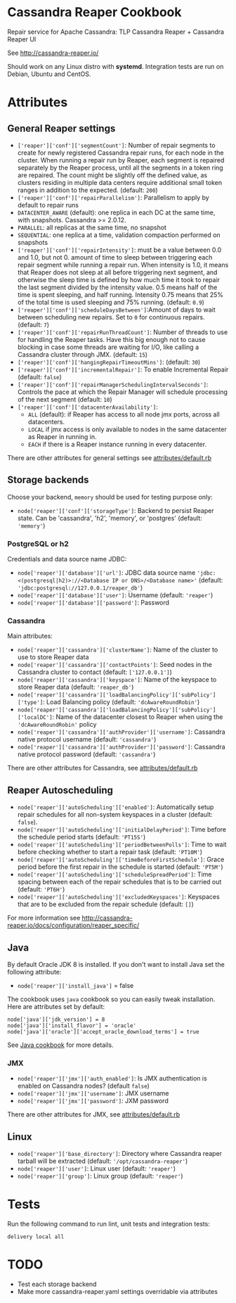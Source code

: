 # Cassandra Reaper Cookbook

Repair service for Apache Cassandra: TLP Cassandra Reaper + Cassandra Reaper UI

See http://cassandra-reaper.io/

Should work on any Linux distro with **systemd**. Integration tests are run on Debian, Ubuntu and CentOS.


# Attributes

## General Reaper settings

* `['reaper']['conf']['segmentCount']`: Number of repair segments to create for newly registered Cassandra repair runs, for each node in the cluster. When running a repair run by Reaper, each segment is repaired separately by the Reaper process, until all the segments in a token ring are repaired. The count might be slightly off the defined value, as clusters residing in multiple data centers require additional small token ranges in addition to the expected. (default: `200`)
* `['reaper']['conf']['repairParallelism']`: Parallelism to apply by default to repair runs
 * `DATACENTER_AWARE` (default): one replica in each DC at the same time, with snapshots. Cassandra >= 2.0.12.
 * `PARALLEL`: all replicas at the same time, no snapshot
 * `SEQUENTIAL`: one replica at a time, validation compaction performed on snapshots
* `['reaper']['conf']['repairIntensity']`: must be a value between 0.0 and 1.0, but not 0.
amount of time to sleep between triggering each repair segment while running a repair run. When intensity is 1.0, it means that Reaper does not sleep at all before triggering next segment, and otherwise the sleep time is defined by how much time it took to repair the last segment divided by the intensity value. 0.5 means half of the time is spent sleeping, and half running. Intensity 0.75 means that 25% of the total time is used sleeping and 75% running. (default: `0.9`)
* `['reaper']['conf']['scheduleDaysBetween']`:Amount of days to wait between scheduling new repairs. Set to `0` for continuous repairs.
(default: `7`)
* `['reaper']['conf']['repairRunThreadCount']`: Number of threads to use for handling the Reaper tasks. Have this big enough not to cause
blocking in case some threads are waiting for I/O, like calling a Cassandra cluster through JMX. (default: `15`)
* `['reaper']['conf']['hangingRepairTimeoutMins']`: (default: `30`)
* `['reaper']['conf']['incrementalRepair']`: To enable Incremental Repair (default: `false`)
* `['reaper']['conf']['repairManagerSchedulingIntervalSeconds']`: Controls the pace at which the Repair Manager will schedule processing of the next segment (default: `10`)
* `['reaper']['conf']['datacenterAvailability']`:
  * `ALL` (default): if Reaper has access to all node jmx ports, across all datacenters.
  * `LOCAL` if jmx access is only available to nodes in the same datacenter as Reaper in running in.
  * `EACH` if there is a Reaper instance running in every datacenter.

 There are other attributes for general settings see [attributes/default.rb](./attributes/default.rb)

## Storage backends

Choose your backend, `memory` should be used for testing purpose only:

* `node['reaper']['conf']['storageType']`: Backend to persist Reaper state. Can be 'cassandra', 'h2', 'memory', or 'postgres' (default: `'memory'`)

### PostgreSQL or h2

Credentials and data source name JDBC:

 * `node['reaper']['database']['url']`: JDBC data source name `'jdbc:<(postgresql|h2)>://<Database IP or DNS>/<Database name>'` (default: `'jdbc:postgresql://127.0.0.1/reaper_db'`)
 * `node['reaper']['database']['user']`: Username (default: `'reaper'`)
 * `node['reaper']['database']['password']`: Password

### Cassandra

Main attributes:

 * `node['reaper']['cassandra']['clusterName']`: Name of the cluster to use to store Reaper data
 * `node['reaper']['cassandra']['contactPoints']`: Seed nodes in the Cassandra cluster to contact (default: `['127.0.0.1']`)
 * `node['reaper']['cassandra']['keyspace']`: Name of the keyspace to store Reaper data (default: `'reaper_db'`)
 * `node['reaper']['cassandra']['loadBalancingPolicy']['subPolicy']['type']`: Load Balancing policy (default: `'dcAwareRoundRobin'`)
 * `node['reaper']['cassandra']['loadBalancingPolicy']['subPolicy']['localDC']`: Name of the datacenter closest to Reaper when using the `'dcAwareRoundRobin'` policy
 * `node['reaper']['cassandra']['authProvider']['username']`: Cassandra native protocol username (default: `'cassandra'`)
 * `node['reaper']['cassandra']['authProvider']['password']`: Cassandra native protocol password (default: `'cassandra'`)

 There are other attributes for Cassandra, see [attributes/default.rb](./attributes/default.rb)

## Reaper Autoscheduling

 * `node['reaper']['autoScheduling']['enabled']`: Automatically setup repair schedules for all non-system keyspaces in a cluster (default: `false`).
 * `node['reaper']['autoScheduling']['initialDelayPeriod']`: Time before the schedule period starts (default: `'PT15S'`)
 * `node['reaper']['autoScheduling']['periodBetweenPolls']`: Time to wait before checking whether to start a repair task (default: `'PT10M'`)
 * `node['reaper']['autoScheduling']['timeBeforeFirstSchedule']`: Grace period before the first repair in the schedule is started (default: `'PT5M'`)
 * `node['reaper']['autoScheduling']['scheduleSpreadPeriod']`: Time spacing between each of the repair schedules that is to be carried out (default: `'PT6H'`)
 * `node['reaper']['autoScheduling']['excludedKeyspaces']`: Keyspaces that are to be excluded from the repair schedule (default: `[]`)

For more information see http://cassandra-reaper.io/docs/configuration/reaper_specific/

## Java

By default Oracle JDK 8 is installed. If you don't want to install Java set the following attribute:
 * `node['reaper']['install_java']` = false

The cookbook uses `java` cookbook so you can easily tweak installation. Here are attributes set by default:

```
node['java']['jdk_version'] = 8
node['java']['install_flavor'] = 'oracle'
node['java']['oracle']['accept_oracle_download_terms'] = true
```

See [Java cookbook](https://github.com/sous-chefs/java) for more details.

### JMX

 * `node['reaper']['jmx']['auth_enabled']`: Is JMX authentication is enabled on Cassandra nodes? (default `false`)
 * `node['reaper']['jmx']['username']`: JMX username
 * `node['reaper']['jmx']['password']`: JXM password

 There are other attributes for JMX, see [attributes/default.rb](./attributes/default.rb)

## Linux

 * `node['reaper']['base_directory']`: Directory where Cassandra reaper tarball will be extracted (default: `'/opt/cassandra-reaper'`)
 * `node['reaper']['user']`: Linux user (default: `'reaper'`)
 * `node['reaper']['group']`: Linux group (default: `'reaper'`)


# Tests

Run the following command to run lint, unit tests and integration tests:
```
delivery local all
```

# TODO

 * Test each storage backend
 * Make more cassandra-reaper.yaml settings overridable via attributes

